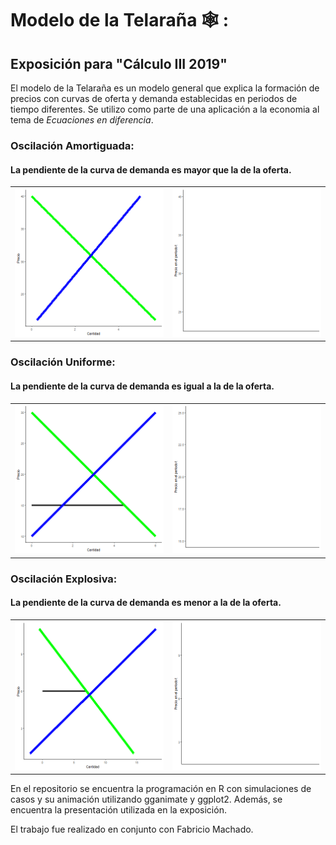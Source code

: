 # Modelo de la Telaraña 🕸️ : 
## Exposición para "Cálculo III 2019"

El modelo de la Telaraña es un modelo general que explica la formación de precios con curvas de oferta y demanda establecidas en periodos de tiempo diferentes.
Se utilizo como parte de una aplicación a la economia al tema de *Ecuaciones en diferencia*. 

### Oscilación Amortiguada:
#### La pendiente de la curva de demanda es mayor que la de la oferta. 

<table>
<tbody>
<tr>
<td>
<img src="GE1A.gif">
</td>
<td>
<img src="MovPE1.gif">
</td>
</tr>
</tbody>
</table>

### Oscilación Uniforme:
#### La pendiente de la curva de demanda es igual a la de la oferta. 

<table>
<tbody>
<tr>
<td>
<img src="GE2A.gif">
</td>
<td>
<img src="MovPE2.gif">
</td>
</tr>
</tbody>
</table>

### Oscilación Explosiva:
#### La pendiente de la curva de demanda es menor a la de la oferta. 

<table>
<tbody>
<tr>
<td>
<img src="GE3A.gif">
</td>
<td>
<img src="MovPE3.gif">
</td>
</tr>
</tbody>
</table>

En el repositorio se encuentra la programación en R con simulaciones de casos y su animación utilizando gganimate y ggplot2. Además, se encuentra la presentación utilizada en la exposición.

El trabajo fue realizado en conjunto con Fabricio Machado.

